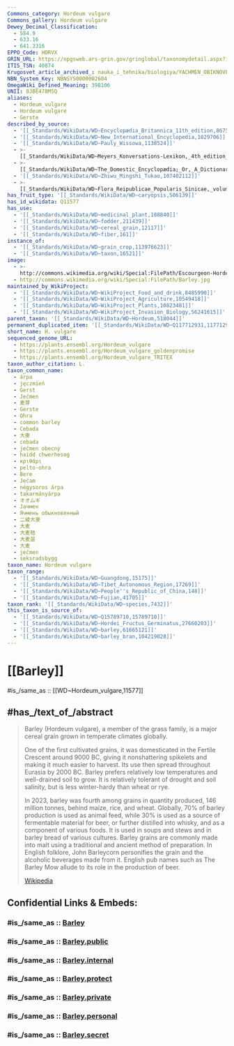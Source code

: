 ```yaml
---
Commons_category: Hordeum vulgare
Commons_gallery: Hordeum vulgare
Dewey_Decimal_Classification:
  - 584.9
  - 633.16
  - 641.3316
EPPO_Code: HORVX
GRIN_URL: https://npgsweb.ars-grin.gov/gringlobal/taxonomydetail.aspx?id=317403
ITIS_TSN: 40874
Krugosvet_article_archived_: nauka_i_tehnika/biologiya/YACHMEN_OBIKNOVENNI.html
NBN_System_Key: NBNSYS0000002604
OmegaWiki_Defined_Meaning: 398106
UNII: 8JBE478M5Q
aliases:
  - Hordeum_vulgare
  - Hordeum vulgare
  - Gerste
described_by_source:
  - '[[_Standards/WikiData/WD~Encyclopædia_Britannica_11th_edition,867541]]'
  - '[[_Standards/WikiData/WD~New_International_Encyclopedia,1029706]]'
  - '[[_Standards/WikiData/WD~Pauly_Wissowa,1138524]]'
  - >-
    [[_Standards/WikiData/WD~Meyers_Konversations-Lexikon,_4th_edition_(1885_1890),19219752]]
  - >-
    [[_Standards/WikiData/WD~The_Domestic_Encyclopædia;_Or,_A_Dictionary_Of_Facts,_And_Useful_Knowledge,56441911]]
  - '[[_Standards/WikiData/WD~Zhiwu_Mingshi_Tukao,107402112]]'
  - >-
    [[_Standards/WikiData/WD~Flora_Reipublicae_Popularis_Sinicae,_volume_9(3),112869380]]
has_fruit_type: '[[_Standards/WikiData/WD~caryopsis,506139]]'
has_id_wikidata: Q11577
has_use:
  - '[[_Standards/WikiData/WD~medicinal_plant,188840]]'
  - '[[_Standards/WikiData/WD~fodder,211439]]'
  - '[[_Standards/WikiData/WD~cereal_grain,12117]]'
  - '[[_Standards/WikiData/WD~fiber,161]]'
instance_of:
  - '[[_Standards/WikiData/WD~grain_crop,113976623]]'
  - '[[_Standards/WikiData/WD~taxon,16521]]'
image:
  - >-
    http://commons.wikimedia.org/wiki/Special:FilePath/Escourgeon-Hordeum%20vulgare%20subsp.%20vulgare.jpg
  - http://commons.wikimedia.org/wiki/Special:FilePath/Barley.jpg
maintained_by_WikiProject:
  - '[[_Standards/WikiData/WD~WikiProject_Food_and_drink,8485990]]'
  - '[[_Standards/WikiData/WD~WikiProject_Agriculture,10549418]]'
  - '[[_Standards/WikiData/WD~WikiProject_Plants,10823481]]'
  - '[[_Standards/WikiData/WD~WikiProject_Invasion_Biology,56241615]]'
parent_taxon: '[[_Standards/WikiData/WD~Hordeum,518044]]'
permanent_duplicated_item: '[[_Standards/WikiData/WD~Q117712931,117712931]]'
short_name: H. vulgare
sequenced_genome_URL:
  - https://plants.ensembl.org/Hordeum_vulgare
  - https://plants.ensembl.org/Hordeum_vulgare_goldenpromise
  - https://plants.ensembl.org/Hordeum_vulgare_TRITEX
taxon_author_citation: L.
taxon_common_name:
  - árpa
  - jęczmień
  - Gerst
  - Ječmen
  - 麦芽
  - Gerste
  - Ohra
  - common barley
  - Cebada
  - 大麥
  - cebada
  - ječmen obecný
  - haidd chwerhesog
  - κριθάρι
  - pelto-ohra
  - Bere
  - Ječam
  - négysoros árpa
  - takarmányárpa
  - オオムギ
  - Јачмен
  - Ячмень обыкновенный
  - 二棱大麥
  - 大麦
  - 大麦秸
  - 大麦苗
  - 大麦
  - ječmen
  - seksradsbygg
taxon_name: Hordeum vulgare
taxon_range:
  - '[[_Standards/WikiData/WD~Guangdong,15175]]'
  - '[[_Standards/WikiData/WD~Tibet_Autonomous_Region,17269]]'
  - '[[_Standards/WikiData/WD~People''s_Republic_of_China,148]]'
  - '[[_Standards/WikiData/WD~Fujian,41705]]'
taxon_rank: '[[_Standards/WikiData/WD~species,7432]]'
this_taxon_is_source_of:
  - '[[_Standards/WikiData/WD~Q15789710,15789710]]'
  - '[[_Standards/WikiData/WD~Hordei_Fructus_Germinatus,27660203]]'
  - '[[_Standards/WikiData/WD~barley,61665121]]'
  - '[[_Standards/WikiData/WD~barley_bran,104219028]]'
---
```


# [[Barley]] 

#is_/same_as :: [[WD~Hordeum_vulgare,11577]] 

## #has_/text_of_/abstract 

> Barley (Hordeum vulgare), a member of the grass family, 
> is a major cereal grain grown in temperate climates globally. 
>
> One of the first cultivated grains, it was domesticated in the Fertile Crescent around 9000 BC, 
> giving it nonshattering spikelets and making it much easier to harvest. 
> Its use then spread throughout Eurasia by 2000 BC. 
> Barley prefers relatively low temperatures and well-drained soil to grow. 
> It is relatively tolerant of drought and soil salinity, but is less winter-hardy than wheat or rye.
>
> In 2023, barley was fourth among grains in quantity produced, 146 million tonnes, behind maize, rice, and wheat. Globally, 70% of barley production is used as animal feed, while 30% is used as a source of fermentable material for beer, or further distilled into whisky, and as a component of various foods. It is used in soups and stews and in barley bread of various cultures. Barley grains are commonly made into malt using a traditional and ancient method of preparation. In English folklore, John Barleycorn personifies the grain and the alcoholic beverages made from it. English pub names such as The Barley Mow allude to its role in the production of beer.
>
> [Wikipedia](https://en.wikipedia.org/wiki/Barley)


## Confidential Links & Embeds: 

### #is_/same_as :: [Barley](Barley.md) 

### #is_/same_as :: [Barley.public](/_public/bio/bio~Domain/Eukarya/Plant/Land_Plant/Seed_Plant/Flowering_Plant/Monocot/Commelinanae/Poales/Cereal/Barley.public.md) 

### #is_/same_as :: [Barley.internal](/_internal/bio/bio~Domain/Eukarya/Plant/Land_Plant/Seed_Plant/Flowering_Plant/Monocot/Commelinanae/Poales/Cereal/Barley.internal.md) 

### #is_/same_as :: [Barley.protect](/_protect/bio/bio~Domain/Eukarya/Plant/Land_Plant/Seed_Plant/Flowering_Plant/Monocot/Commelinanae/Poales/Cereal/Barley.protect.md) 

### #is_/same_as :: [Barley.private](/_private/bio/bio~Domain/Eukarya/Plant/Land_Plant/Seed_Plant/Flowering_Plant/Monocot/Commelinanae/Poales/Cereal/Barley.private.md) 

### #is_/same_as :: [Barley.personal](/_personal/bio/bio~Domain/Eukarya/Plant/Land_Plant/Seed_Plant/Flowering_Plant/Monocot/Commelinanae/Poales/Cereal/Barley.personal.md) 

### #is_/same_as :: [Barley.secret](/_secret/bio/bio~Domain/Eukarya/Plant/Land_Plant/Seed_Plant/Flowering_Plant/Monocot/Commelinanae/Poales/Cereal/Barley.secret.md)
